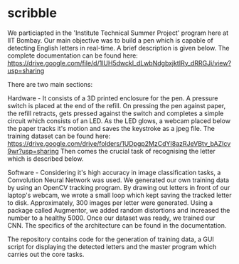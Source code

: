 # scribble
We particiapted in the 'Institute Technical Summer Project' program here at IIT Bombay. Our main objective was to build a pen which is capable of detecting English letters in real-time. A brief description is given below. The complete documentation can be found here: https://drive.google.com/file/d/1lUH5dwckl_dLwbNdgbxjktIRy_dRRGJi/view?usp=sharing

There are two main sections:

Hardware - It consists of a 3D printed enclosure for the pen. A pressure switch is placed at the end of the refill. On pressing the pen against paper, the refill retracts, gets pressed against the switch and completes a simple circuit which consists of an LED. As the LED glows, a webcam placed below the paper tracks it's motion and saves the keystroke as a jpeg file. The training dataset can be found here: https://drive.google.com/drive/folders/1UDpgp2MzCdYI8azRJeVBtv_bAZIcv9wr?usp=sharing
Then comes the crucial task of recognising the letter which is described below.

Software - Considering it's high accuracy in image classification tasks, a Convolution Neural Network was used. We generated our own training data by using an OpenCV tracking program. By drawing out letters in front of our laptop's webcam, we wrote a small loop which kept saving the tracked letter to disk. Approximately, 300 images per letter were generated. Using a package called Augmentor, we added random distortions and increased the number to a healthy 5000.
Once our dataset was ready, we trained our CNN. The specifics of the architecture can be found in the documentation.

The repository contains code for the generation of training data, a GUI script for displaying the detected letters and the master program which carries out the core tasks.
